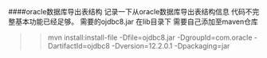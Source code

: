 
####oracle数据库导出表结构
记录一下从oracle数据库导出表结构信息
代码不完整基本功能已经足够。
需要的ojdbc8.jar 在lib目录下
需要自己添加至maven仓库
>> mvn install:install-file -Dfile=ojdbc8.jar -DgroupId=com.oracle -DartifactId=ojdbc8 -Dversion=12.2.0.1 -Dpackaging=jar
